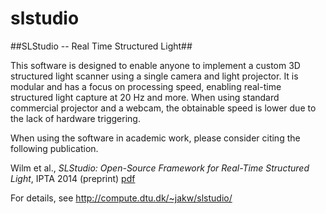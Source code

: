 slstudio
========

##SLStudio -- Real Time Structured Light##

This software is designed to enable anyone to implement a custom 3D structured light scanner using a single camera and light projector. It is modular and has a focus on processing speed, enabling real-time structured light capture at 20 Hz and more. When using standard commercial projector and a webcam, the obtainable speed is lower due to the lack of hardware triggering.

When using the software in academic work, please consider citing the following publication.

Wilm et al., *SLStudio: Open-Source Framework for Real-Time Structured Light*, IPTA 2014 (preprint) [pdf](http://www2.compute.dtu.dk/~jakw/slstudio/SLStudio_IPTA_preprint.pdf)

For details, see http://compute.dtu.dk/~jakw/slstudio/
